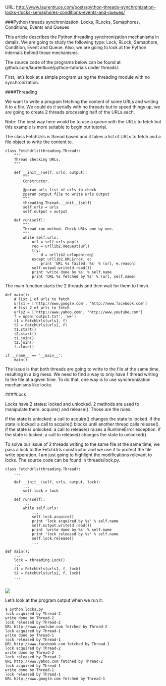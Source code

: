URL: <http://www.laurentluce.com/posts/python-threads-synchronization-locks-rlocks-semaphores-conditions-events-and-queues/>

###Python threads synchronization: Locks, RLocks, Semaphores, Conditions, Events and Queues

This article describes the Python threading synchronization mechanisms in details. We are going to study the following type: 
Lock, RLock, Semaphore, Condition, Event and Queue. Also, we are going to look at the Python internals behind those 
mechanisms.

The source code of the programs below can be found at github.com/laurentluce/python-tutorials under threads/.

First, let’s look at a simple program using the threading module with no synchronization.

####Threading

We want to write a program fetching the content of some URLs and writing it to a file. We could do it serially with no threads but to speed things up, we are going to create 2 threads processing half of the URLs each.

Note: The best way here would be to use a queue with the URLs to fetch but this example is more suitable to begin our tutorial.


The class FetchUrls is thread based and it takes a list of URLs to fetch and a file object to write the content to.

```
class FetchUrls(threading.Thread):
    """
    Thread checking URLs.
    """

    def __init__(self, urls, output):
        """
        Constructor.

        @param urls list of urls to check
        @param output file to write urls output
        """
        threading.Thread.__init__(self)
        self.urls = urls
        self.output = output
    
    def run(self):
        """
        Thread run method. Check URLs one by one.
        """
        while self.urls:
            url = self.urls.pop()
            req = urllib2.Request(url)
            try:
                d = urllib2.urlopen(req)
            except urllib2.URLError, e:
                print 'URL %s failed: %s' % (url, e.reason)
            self.output.write(d.read())
            print 'write done by %s' % self.name
            print 'URL %s fetched by %s' % (url, self.name)
```

The main function starts the 2 threads and then wait for them to finish.

```
def main():
    # list 1 of urls to fetch
    urls1 = ['http://www.google.com', 'http://www.facebook.com']
    # list 2 of urls to fetch
    urls2 = ['http://www.yahoo.com', 'http://www.youtube.com']
    f = open('output.txt', 'w+')
    t1 = FetchUrls(urls1, f)
    t2 = FetchUrls(urls2, f)
    t1.start()
    t2.start()
    t1.join()
    t2.join()
    f.close()

if __name__ == '__main__':
    main()
```

The issue is that both threads are going to write to the file at the same time, resulting in a big mess. We need to find a way to only have 1 thread writing to the file at a given time. To do that, one way is to use synchronization mechanisms like locks.

####Lock


Locks have 2 states: locked and unlocked. 2 methods are used to manipulate them: acquire() and release(). Those are the rules:



if the state is unlocked: a call to acquire() changes the state to locked.
if the state is locked: a call to acquire() blocks until another thread calls release().
if the state is unlocked: a call to release() raises a RuntimeError exception.
if the state is locked: a call to release() changes the state to unlocked().

To solve our issue of 2 threads writing to the same file at the same time, we pass a lock to the FetchUrls constructor and we use it to protect the file write operation. I am just going to highlight the modifications relevant to locks. The source code can be found in threads/lock.py.

```
class FetchUrls(threading.Thread):
    ...

    def __init__(self, urls, output, lock):
        ...
        self.lock = lock
    
    def run(self):
        ...
        while self.urls:
            ...
            self.lock.acquire()
            print 'lock acquired by %s' % self.name
            self.output.write(d.read())
            print 'write done by %s' % self.name
            print 'lock released by %s' % self.name
            self.lock.release()
            ...

def main():
    ...
    lock = threading.Lock()
    ...
    t1 = FetchUrls(urls1, f, lock)
    t2 = FetchUrls(urls2, f, lock)
    ...
    
```

<img src="http://www.laurentluce.com/images/blog/threads/lock.png"/>

Let’s look at the program output when we run it:

```
$ python locks.py
lock acquired by Thread-2
write done by Thread-2
lock released by Thread-2
URL http://www.youtube.com fetched by Thread-2
lock acquired by Thread-1
write done by Thread-1
lock released by Thread-1
URL http://www.facebook.com fetched by Thread-1
lock acquired by Thread-2
write done by Thread-2
lock released by Thread-2
URL http://www.yahoo.com fetched by Thread-2
lock acquired by Thread-1
write done by Thread-1
lock released by Thread-1
URL http://www.google.com fetched by Thread-1
```


